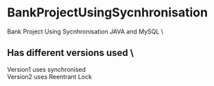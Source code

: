# BankProjectUsingSycnhronisation
Bank Project Using Sycnhronisation JAVA and MySQL \\
## Has different versions used \
Version1 uses synchronised \
Version2 uses Reentrant Lock
